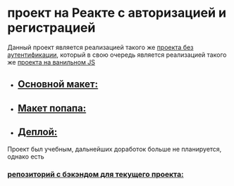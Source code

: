 # проект на Реакте с авторизацией и регистрацией

Данный проект является реализацией такого же [проекта без аутентификации](https://github.com/loki87by/mesto-react), который в свою очередь является реализацией такого же [проекта на ванильном JS](https://loki87by.github.io/mesto/)

* ## [Основной макет:](https://www.figma.com/file/bjyvbKKJN2naO0ucURl2Z0/JavaScript.-Sprint-5?node-id=0%3A1) 
* ## [Макет попапа:](https://www.figma.com/file/kRVLKwYG3d1HGLvh7JFWRT/JavaScript.-Sprint-6?node-id=0%3A1) 
* ## [Деплой:](https://loki87by.github.io/react-mesto-auth/) 

Проект был учебным, дальнейших доработок больше не планируется, однако есть  
### [репозиторий с бэкэндом для текущего проекта: ](https://github.com/loki87by/react-mesto-api-full) 